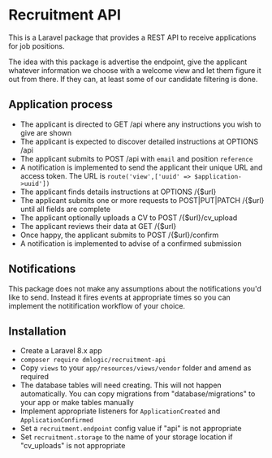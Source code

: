 # Recruitment API

This is a Laravel package that provides a REST API to receive applications for job positions.

The idea with this package is advertise the endpoint, give the applicant whatever information we choose with a welcome view and let them figure it out from there. If they can, at least some of our candidate filtering is done.

## Application process

* The applicant is directed to GET /api where any instructions you wish to give are shown
* The applicant is expected to discover detailed instructions at OPTIONS /api
* The applicant submits to POST /api with `email` and position `reference`
* A notification is implemented to send the applicant their unique URL and access token. The URL is `route('view',['uuid' => $application->uuid'])`
* The applicant finds details instructions at OPTIONS /{$url}
* The applicant submits one or more requests to POST|PUT|PATCH /{$url} until all fields are complete
* The applicant optionally uploads a CV to POST /{$url}/cv_upload
* The applicant reviews their data at GET /{$url}
* Once happy, the applicant submits to POST /{$url}/confirm
* A notification is implemented to advise of a confirmed submission


## Notifications

This package does not make any assumptions about the notifications you'd like to send. Instead it fires events at appropriate times so you can implement the notitification workflow of your choice.

## Installation

* Create a Laravel 8.x app
* `composer require dmlogic/recruitment-api`
* Copy `views` to your `app/resources/views/vendor` folder and amend as required
* The database tables will need creating. This will not happen automatically. You can copy migrations from "database/migrations" to your app or make tables manually
* Implement appropriate listeners for `ApplicationCreated` and `ApplicationConfirmed`
* Set a `recruitment.endpoint` config value if "api" is not appropriate
* Set `recruitment.storage` to the name of your storage location if "cv_uploads" is not appropriate
